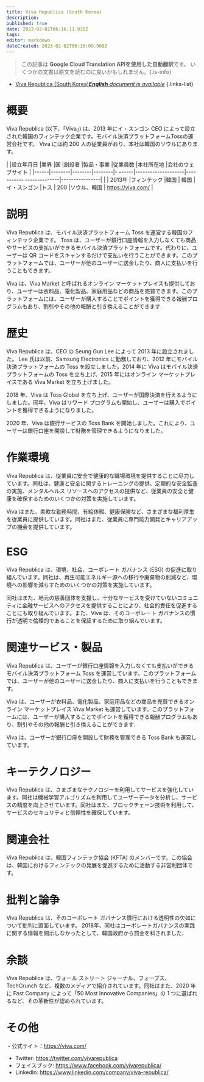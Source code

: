 ```yaml
---
title: Viva Republica (South Korea)
description: 
published: true
date: 2023-02-02T06:16:11.938Z
tags: 
editor: markdown
dateCreated: 2023-02-02T06:16:09.968Z
---
```


> この記事は **Google Cloud Translation APIを使用した自動翻訳**です。
いくつかの文書は原文を読むのに良いかもしれません。{.is-info}



- [Viva Republica (South Korea)***English** document is available*](/en/Knowledge-base/Dictionary/Company/viva-republica-south-korea)
{.links-list}


# 概要

Viva Republica (以下、「Viva」) は、2013 年にイ・スンゴン CEO によって設立された韓国のフィンテック企業です。モバイル決済プラットフォームTossの運営会社です。 Viva には約 200 人の従業員がおり、本社は韓国のソウルにあります。

| |設立年月日 |業界 |国 |創設者 |製品・事業 |従業員数 |本社所在地 |会社のウェブサイト |
|------|--------|--------|--------|- ------|--------------------|----------- --------------|----------------|
| | 2013年 |フィンテック |韓国 | 韓国 |イ・スンゴン |トス | 200 |ソウル、韓国 | https://viva.com/ |

# 説明

Viva Republica は、モバイル決済プラットフォーム Toss を運営する韓国のフィンテック企業です。 Toss は、ユーザーが銀行口座情報を入力しなくても商品やサービスの支払いができるモバイル決済プラットフォームです。代わりに、ユーザーは QR コードをスキャンするだけで支払いを行うことができます。このプラットフォームでは、ユーザーが他のユーザーに送金したり、商人に支払いを行うこともできます。

Viva は、Viva Market と呼ばれるオンライン マーケットプレイスも提供しており、ユーザーは衣料品、電化製品、家庭用品などの商品を売買できます。このプラットフォームには、ユーザーが購入することでポイントを獲得できる報酬プログラムもあり、割引やその他の報酬と引き換えることができます.

# 歴史

Viva Republica は、CEO の Seung Gun Lee によって 2013 年に設立されました。 Lee 氏は以前、Samsung Electronics に勤務しており、2012 年にモバイル決済プラットフォームの Toss を設立しました。2014 年に Viva はモバイル決済プラットフォームの Toss を立ち上げ、2015 年にはオンライン マーケットプレイスである Viva Market を立ち上げました。

2018 年、Viva は Toss Global を立ち上げ、ユーザーが国際決済を行えるようにしました。同年、Viva はリワード プログラムも開始し、ユーザーは購入でポイントを獲得できるようになりました。

2020 年、Viva は銀行サービスの Toss Bank を開始しました。これにより、ユーザーは銀行口座を開設して財務を管理できるようになりました。

# 作業環境

Viva Republica は、従業員に安全で健康的な職場環境を提供することに尽力しています。同社は、健康と安全に関するトレーニングの提供、定期的な安全監査の実施、メンタルヘルス リソースへのアクセスの提供など、従業員の安全と健康を確保するためのいくつかの対策を実施しています。

Viva はまた、柔軟な勤務時間、有給休暇、健康保険など、さまざまな福利厚生を従業員に提供しています。同社はまた、従業員に専門能力開発とキャリアアップの機会を提供しています。

# ESG

Viva Republica は、環境、社会、コーポレート ガバナンス (ESG) の促進に取り組んでいます。同社は、再生可能エネルギー源への移行や廃棄物の削減など、環境への影響を減らすためのいくつかの対策を実施しています。

同社はまた、地元の慈善団体を支援し、十分なサービスを受けていないコミュニティに金融サービスへのアクセスを提供することにより、社会的責任を促進することにも取り組んでいます。また、Viva は、そのコーポレート ガバナンスの慣行が透明で倫理的であることを保証するために取り組んでいます。

# 関連サービス・製品

Viva Republica は、ユーザーが銀行口座情報を入力しなくても支払いができるモバイル決済プラットフォーム Toss を運営しています。このプラットフォームでは、ユーザーが他のユーザーに送金したり、商人に支払いを行うこともできます。

Viva は、ユーザーが衣料品、電化製品、家庭用品などの商品を売買できるオンライン マーケットプレイス Viva Market も運営しています。このプラットフォームには、ユーザーが購入することでポイントを獲得できる報酬プログラムもあり、割引やその他の報酬と引き換えることができます.

Viva は、ユーザーが銀行口座を開設して財務を管理できる Toss Bank も運営しています。

# キーテクノロジー

Viva Republica は、さまざまなテクノロジーを利用してサービスを強化しています。同社は機械学習アルゴリズムを利用してユーザーデータを分析し、サービスの精度を向上させています。同社はまた、ブロックチェーン技術を利用して、サービスのセキュリティと信頼性を確保しています。

# 関連会社

Viva Republica は、韓国フィンテック協会 (KFTA) のメンバーです。この協会は、韓国におけるフィンテックの発展を促進するために活動する非営利団体です。

# 批判と論争

Viva Republica は、そのコーポレート ガバナンス慣行における透明性の欠如について批判に直面しています。 2018年、同社はコーポレートガバナンスの実践に関する情報を開示しなかったとして、韓国政府から罰金を科されました.

# 余談

Viva Republica は、ウォール ストリート ジャーナル、フォーブス、TechCrunch など、複数のメディアで紹介されています。同社はまた、2020 年に Fast Company によって「50 Most Innovative Companies」の 1 つに選ばれるなど、その革新性が認められています。

# その他

・公式サイト：https://viva.com/
- Twitter: https://twitter.com/vivarepublica
- フェイスブック: https://www.facebook.com/vivarepublica/
- LinkedIn: https://www.linkedin.com/company/viva-republica/